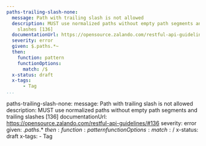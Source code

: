 ```yaml
---
paths-trailing-slash-none:
  message: Path with trailing slash is not allowed
  description: MUST use normalized paths without empty path segments and trailing
    slashes [136]
  documentationUrl: https://opensource.zalando.com/restful-api-guidelines/#136
  severity: error
  given: $.paths.*~
  then:
    function: pattern
    functionOptions:
      match: /$
  x-status: draft
  x-tags:
      - Tag        
...
```

paths-trailing-slash-none:
  message: Path with trailing slash is not allowed
  description: MUST use normalized paths without empty path segments and trailing
    slashes [136]
  documentationUrl: https://opensource.zalando.com/restful-api-guidelines/#136
  severity: error
  given: $.paths.*~
  then:
    function: pattern
    functionOptions:
      match: /$
  x-status: draft
  x-tags:
      - Tag        